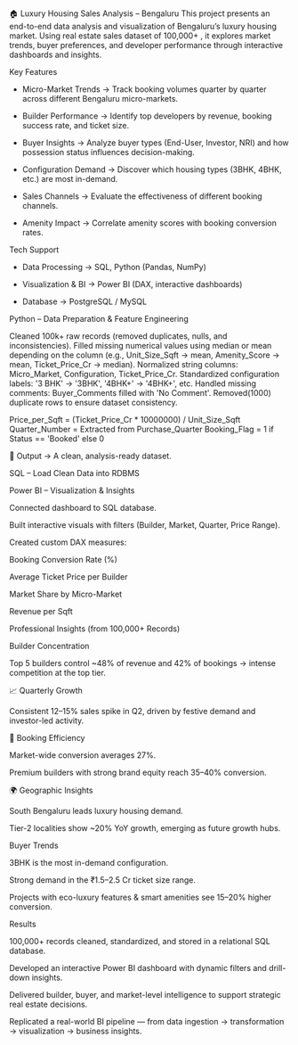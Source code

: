🏠 Luxury Housing Sales Analysis – Bengaluru
This project presents an end-to-end data analysis and visualization of Bengaluru’s luxury housing market. Using real estate sales dataset of 100,000+ , it explores market trends, buyer preferences, and developer performance through interactive dashboards and insights.

Key Features

* Micro-Market Trends → Track booking volumes quarter by quarter across different Bengaluru micro-markets.

* Builder Performance → Identify top developers by revenue, booking success rate, and ticket size.

* Buyer Insights → Analyze buyer types (End-User, Investor, NRI) and how possession status influences decision-making.

* Configuration Demand → Discover which housing types (3BHK, 4BHK, etc.) are most in-demand.

* Sales Channels → Evaluate the effectiveness of different booking channels.

* Amenity Impact → Correlate amenity scores with booking conversion rates.

Tech Support

* Data Processing → SQL, Python (Pandas, NumPy)

* Visualization & BI → Power BI (DAX, interactive dashboards)

* Database → PostgreSQL / MySQL

Python – Data Preparation & Feature Engineering

Cleaned 100k+ raw records (removed duplicates, nulls, and inconsistencies). 
Filled missing numerical values using median or mean depending on the column (e.g., Unit_Size_Sqft → mean, Amenity_Score → mean, Ticket_Price_Cr → median). 
Normalized string columns: Micro_Market, Configuration, Ticket_Price_Cr. Standardized configuration labels: '3 BHK' → '3BHK', '4BHK+' → '4BHK+', etc. 
Handled missing comments: Buyer_Comments filled with 'No Comment'. 
Removed(1000) duplicate rows to ensure dataset consistency.

Price_per_Sqft = (Ticket_Price_Cr * 10000000) / Unit_Size_Sqft Quarter_Number = Extracted from Purchase_Quarter Booking_Flag = 1 if Status == 'Booked' else 0

📂 Output → A clean, analysis-ready dataset.

SQL – Load Clean Data into RDBMS

Power BI – Visualization & Insights

Connected dashboard to SQL database.

Built interactive visuals with filters (Builder, Market, Quarter, Price Range).

Created custom DAX measures:

Booking Conversion Rate (%)

Average Ticket Price per Builder

Market Share by Micro-Market

Revenue per Sqft

Professional Insights (from 100,000+ Records)

Builder Concentration

Top 5 builders control ~48% of revenue and 42% of bookings → intense competition at the top tier.

📈 Quarterly Growth

Consistent 12–15% sales spike in Q2, driven by festive demand and investor-led activity.

🎯 Booking Efficiency

Market-wide conversion averages 27%.

Premium builders with strong brand equity reach 35–40% conversion.

🌍 Geographic Insights

South Bengaluru leads luxury housing demand.

Tier-2 localities show ~20% YoY growth, emerging as future growth hubs.

Buyer Trends

3BHK is the most in-demand configuration.

Strong demand in the ₹1.5–2.5 Cr ticket size range.

Projects with eco-luxury features & smart amenities see 15–20% higher conversion.


Results

100,000+ records cleaned, standardized, and stored in a relational SQL database.

Developed an interactive Power BI dashboard with dynamic filters and drill-down insights.

Delivered builder, buyer, and market-level intelligence to support strategic real estate decisions.

Replicated a real-world BI pipeline — from data ingestion → transformation → visualization → business insights.
